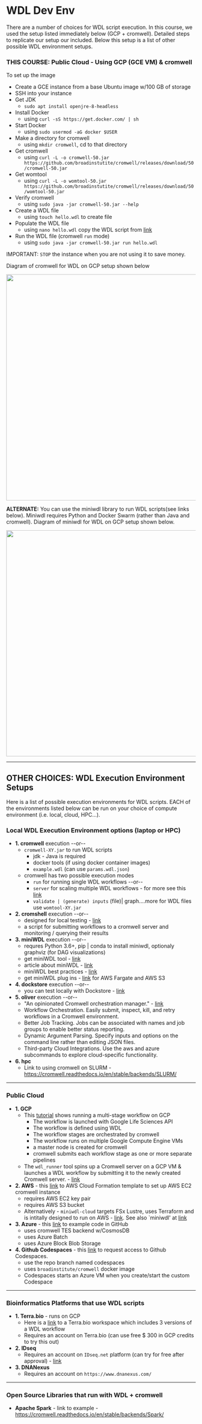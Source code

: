 # WDL Dev Env

There are a number of choices for WDL script execution.  In this course, we used the setup listed immediately below (GCP + cromwell).  Detailed steps to replicate our setup our included.  Below this setup is a list of other possible WDL environment setups.  

### THIS COURSE: Public Cloud - Using GCP (GCE VM) & cromwell

To set up the image
- Create a GCE instance from a base Ubuntu image w/100 GB of storage
- SSH into your instance
- Get JDK 
    - `sudo apt install openjre-8-headless`
- Install Docker 
    - using `curl -sS https://get.docker.com/ | sh`
- Start Docker 
    - using `sudo usermod -aG docker $USER`
- Make a directory for cromwell 
    - using `mkdir cromwell`, cd to that directory
- Get cromwell 
    - using `curl -L -o cromwell-50.jar https://github.com/broadinstutite/cromwell/releases/download/50/cromwell-50.jar`
- Get womtool 
    - using `curl -L -o womtool-50.jar https://github.com/broadinstutite/cromwell/releases/download/50/womtool-50.jar`
- Verify cromwell 
    - using `sudo java -jar cromwell-50.jar --help`
- Create a WDL file 
    - using `touch hello.wdl` to create file
- Populate the WDL file 
    - using `nano hello.wdl` copy the WDL script from [link](https://github.com/openwdl/learn-wdl/blob/master/1_script_examples/1_hello_worlds/1_hello/hello.wdl)
- Run the WDL file (cromwell `run` mode)
    - using `sudo java -jar cromwell-50.jar run hello.wdl`

IMPORTANT: `STOP` the instance when you are not using it to save money.

Diagram of cromwell for WDL on GCP setup shown below

<img src="https://github.com/openwdl/learn-wdl/blob/master/images/cromwell-on-gcp.png" width=600>

**ALTERNATE:** You can use the miniwdl library to run WDL scripts(see links below). Miniwdl requires Python and Docker Swarm (rather than Java and cromwell).  Diagram of miniwdl for WDL on GCP setup shown below.

<img src="https://github.com/openwdl/learn-wdl/blob/master/images/miniwdl-on-gcp.png" width=600>

---

## OTHER CHOICES: WDL Execution Environment Setups

Here is a list of possible execution environments for WDL scripts.  EACH of the environments listed below can be run on your choice of compute environment (i.e. local, cloud, HPC...).  

### Local WDL Execution Environment options (laptop or HPC)

- **1. cromwell** execution --or--
    - `cromwell-XY.jar` to run WDL scripts
        - jdk - Java is required
        - docker tools (if using docker container images)
        - `example.wdl` (can use `params.wdl.json`)
    - cromwell has two possible execution modes 
      - `run` for running single WDL workflows --or-- 
      - `server` for scaling multiple WDL workflows - for more see this [link](https://cromwell.readthedocs.io/en/stable/Modes/)
      - `validate | (generate) inputs` (file)| graph....more for WDL files use `womtool-XY.jar` 
- **2. cromshell** execution --or--
    - designed for local testing - [link](https://github.com/broadinstitute/cromshell)
    - a script for submitting workflows to a cromwell server and monitoring / querying their results
- **3. miniWDL** execution --or--
    - requres Python 3.6+, pip | conda to install miniwdl, optionaly graphviz (for DAG visualizations)
    - get miniWDL tool - [link](https://github.com/chanzuckerberg/miniwdl)
    - article about miniWDL - [link](https://medium.com/czi-technology/miniwdl-17ecdaf40944)
    - miniWDL best practices - [link](https://miniwdl.readthedocs.io/en/latest/runner_advanced.html)
    - get miniWDL plug ins - [link](https://github.com/chanzuckerberg/miniwdl-plugins) for AWS Fargate and AWS S3
- **4. dockstore** execution --or--
    - you can test locally with Dockstore - [link](https://docs.dockstore.org/en/develop/getting-started/getting-started-with-wdl.html)
- **5. oliver** execution --or--
    - "An opinionated Cromwell orchestration manager." - [link](https://stjudecloud.github.io/oliver/)
    - Workflow Orchestration. Easily submit, inspect, kill, and retry workflows in a Cromwell environment.
    - Better Job Tracking. Jobs can be associated with names and job groups to enable better status reporting.
    - Dynamic Argument Parsing. Specify inputs and options on the command line rather than editing JSON files.
    - Third-party Cloud Integrations. Use the aws and azure subcommands to explore cloud-specific functionality.
- **6. hpc**
    - Link to using cromwell on SLURM - https://cromwell.readthedocs.io/en/stable/backends/SLURM/
---

### Public Cloud

- **1. GCP**
  - This [tutorial](https://wdl-runner.readthedocs.io/en/latest/GettingStarted/TutorialOverview/#tutorial-scenario) shows running a multi-stage workflow on GCP
      - The workflow is launched with Google Life Sciences API
      - The workflow is defined using WDL
      - The workflow stages are orchestrated by cromwell
      - The workflow runs on multiple Google Compute Engine VMs
      - a master node is created for cromwell
      - cromwell submits each workflow stage as one or more separate pipelines
  - The `wdl_runner` tool spins up a Cromwell server on a GCP VM & launches a WDL workflow by submitting it to the newly created Cromwell server. - [link](https://github.com/broadinstitute/wdl-runner)
- **2. AWS** - this [link](https://docs.opendata.aws/genomics-workflows/quick-start/) to AWS Cloud Formation template to set up AWS EC2 cromwell instance
  - requires AWS EC2 key pair
  - requires AWS S3 bucket
  - Alternatively - `miniwdl-cloud` targets FSx Lustre, uses Terraform and is intitally designed to run on AWS - [link](https://github.com/mlin/miniwdl-cloud). See also `miniwdl' at [link](https://github.com/chanzuckerberg/miniwdl)
- **3. Azure** - this [link](https://github.com/microsoft/CromwellOnAzure) to example code in GitHub
  - uses cromwell TES backend w/CosmosDB
  - uses Azure Batch
  - uses Azure Block Blob Storage
- **4. Github Codespaces** - this [link](https://github.com/features/codespaces) to request access to Github Codespaces.
  - use the repo branch named codespaces
  - uses `broadinstitute/cromwell` docker image
  - Codespaces starts an Azure VM when you create/start the custom Codespace
---      

### Bioinformatics Platforms that use WDL scripts
- **1. Terra.bio** - runs on GCP
  - Here is a [link](https://app.terra.bio/#workspaces/fc-product-demo/Terra-Workflows-Quickstart) to a Terra.bio workspace which includes 3 versions of a WDL workflow
  - Requires an account on Terra.bio (can use free $ 300 in GCP credits to try this out)
- **2. IDseq**
   - Requires an account on `IDseq.net` platform (can try for free after approval) - [link](https://www.discoveridseq.com/)
- **3. DNANexus**
   - Requires an account on `https://www.dnanexus.com/`
    
---

 ### Open Source Libraries that run with WDL + cromwell
  - **Apache Spark** - link to example - https://cromwell.readthedocs.io/en/stable/backends/Spark/
